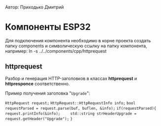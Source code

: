 Автор: Приходько Дмитрий

# Компоненты ESP32

Для подключения компонента необходимо в корне проекта создать папку components и символическую ссылку на папку компонента, например:
ln -s ../../components/cpp/httprequest

## httprequest
Разбор и генерация HTTP-заголовков в классах **httprequest** и **httpresponce** соответственно.

Пример получения заголовка "`Upgrade`":

`HttpRequest request;`
`HttpRequest::HttpRequestInfo info;`
`bool requestParsed = request.parse(buf, buflen, &info);`
`if(requestParsed){`
`    request.printInfo(&info);`
`    std::string strHeaderUpgrade = request.getHeader("Upgrade");`
`}`

